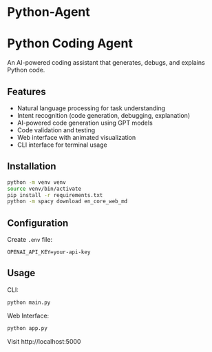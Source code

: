 # Python-Agent

# Python Coding Agent

An AI-powered coding assistant that generates, debugs, and explains Python code.

## Features
- Natural language processing for task understanding
- Intent recognition (code generation, debugging, explanation)
- AI-powered code generation using GPT models
- Code validation and testing
- Web interface with animated visualization
- CLI interface for terminal usage

## Installation
```bash
python -m venv venv
source venv/bin/activate
pip install -r requirements.txt
python -m spacy download en_core_web_md
```

## Configuration
Create `.env` file:
```env
OPENAI_API_KEY=your-api-key
```

## Usage
CLI:
```bash
python main.py
```

Web Interface:
```bash
python app.py
```

Visit http://localhost:5000
